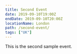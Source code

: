```yaml
---
title: Second Event
date: 2019-09-10T19:00Z
endDate: 2019-09-10T20:00Z
locationName: London
path: /second-event/
tags: ["UK"]
---
```


This is the second sample event.
